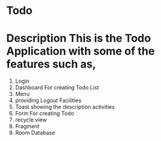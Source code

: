 # Todo

# Description This is the Todo Application with some of the features such as,

1. Login
2. Dashboard For creating Todo List
3. Menu
4. providing Logout Facilities
5. Toast showing the description activities
6. Form For creating Todo
7. recycle view
8. Fragment
9. Room Database
